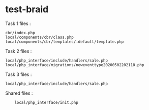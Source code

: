 # test-braid
Task 1 files :

    cbr/index.php 
    local/components/cbr/class.php
    local/components/cbr/templates/.default/template.php

Task 2 files :

    local/php_interface/include/handlers/sale.php
    local/php_interface/migrations/neweventtype20200502202118.php
    
    
Task 3 files :
    
    local/php_interface/include/handlers/sale.php
    
Shared files :

        local/php_interface/init.php
